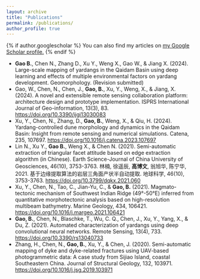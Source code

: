 ```yaml
---
layout: archive
title: "Publications"
permalink: /publications/
author_profile: true
---
```


{% if author.googlescholar %}
  You can also find my articles on <u><a href="{{author.googlescholar}}">my Google Scholar profile</a>.</u>
{% endif %}



* **Gao B.**, Chen N., Zhang D., Xu Y., Weng X., Gao W., & Jiang X. (2024). Large-scale mapping of yardangs in the Qaidam Basin using deep learning and effects of multiple environmental factors on yardang development. Geomorphology. (Revision submitted)  
* Gao, W., Chen, N., Chen, J., **Gao, B.**, Xu, Y., Weng, X., & Jiang, X. (2024). A novel and extensible remote sensing collaboration platform: architecture design and prototype implementation. ISPRS International Journal of Geo-information, 13(3), 83. https://doi.org/10.3390/ijgi13030083  
* Xu, Y., Chen, N., Zhang, D., **Gao, B.**, Weng, X., & Qiu, H. (2024). Yardang-controlled dune morphology and dynamics in the Qaidam Basin: Insight from remote sensing and numerical simulations. Catena, 235, 107697. https://doi.org/10.1016/j.catena.2023.107697  
* Lin N., Xu Y., **Gao B.**, Weng X., & Chen N. (2021). Semi-automatic extraction of triangular facet attitude based on edge extraction algorithm (in Chinese). Earth Science-Journal of China University of Geosciences, 46(10), 3753-3763. 林楠, 徐遥辰, **高博文**, 翁旭华, 陈宁华, 2021. 基于边缘提取算法的岩层三角面产状半自动提取. 地球科学, 46(10), 3753-3763. https://doi.org/10.3799/dqkx.2021.060  
* Xu, Y., Chen, N., Tao, C., Jian-Yu, C., & **Gao, B.** (2021). Magmato-tectonic mechanism of Southwest Indian Ridge (49°-50°E) inferred from quantitative morphotectonic analysis based on high-resolution multibeam bathymetry. Marine Geology, 434, 106421. https://doi.org/10.1016/j.margeo.2021.106421  
* **Gao, B.**, Chen, N., Blaschke, T., Wu, C. Q., Chen, J., Xu, Y., Yang, X., & Du, Z. (2021). Automated characterization of yardangs using deep convolutional neural networks. Remote Sensing, 13(4), 733. https://doi.org/10.3390/rs13040733  
* Zhang, H., Chen, N., **Gao, B.**, Xu, Y., & Chen, J. (2020). Semi-automatic mapping of dyke and dyke-related fractures using UAV-based photogrammetric data: A case study from Sijiao Island, coastal Southeastern China. Journal of Structural Geology, 132, 103971. https://doi.org/10.1016/j.jsg.2019.103971  




